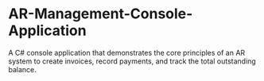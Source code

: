 







# AR-Management-Console-Application
A C# console application that demonstrates the core principles of an AR system to create invoices, record payments, and track the total outstanding balance.